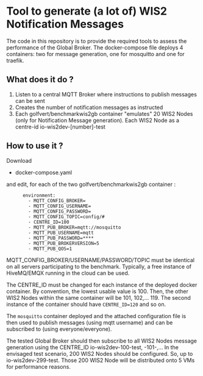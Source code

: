 # Tool to generate (a lot of) WIS2 Notification Messages

The code in this repository is to provide the required tools to assess the performance of the Global Broker. 
The docker-compose file deploys 4 containers: two for message generation, one for mosquitto and one for traefik.

## What does it do ?

1. Listen to a central MQTT Broker where instructions to publish messages can be sent
2. Creates the number of notification messages as instructed
3. Each golfvert/benchmarkwis2gb container "emulates" 20 WIS2 Nodes (only for Notification Message generation). Each WIS2 Node as a centre-id io-wis2dev-[number]-test


## How to use it ?

Download 
- docker-compose.yaml

and edit, for each of the two golfvert/benchmarkwis2gb container :

```
      environment:
        - MQTT_CONFIG_BROKER=
        - MQTT_CONFIG_USERNAME=
        - MQTT_CONFIG_PASSWORD=
        - MQTT_CONFIG_TOPIC=config/#
        - CENTRE_ID=100
        - MQTT_PUB_BROKER=mqtt://mosquitto
        - MQTT_PUB_USERNAME=mqtt
        - MQTT_PUB_PASSWORD=****
        - MQTT_PUB_BROKERVERSION=5
        - MQTT_PUB_QOS=1
 ```

MQTT_CONFIG_BROKER/USERNAME/PASSWORD/TOPIC must be identical on all servers participating to the benchmark. 
Typically, a free instance of HiveMQ/EMQX running in the cloud can be used.

The CENTRE_ID must be changed for each instance of the deployed docker container.
By convention, the lowest usable value is 100. Then, the other WIS2 Nodes within the same container will be 101, 102,... 119.
The second instance of the container should have `CENTRE_ID=120` and so on.

The `mosquitto` container deployed and the attached configuration file is then used to publish messages (using mqtt username) and can be subscribed to (using everyone/everyone).

The tested Global Broker should then subscribe to all WIS2 Nodes message generation using the CENTRE_ID io-wis2dev-100-test, -101-,... 
In the envisaged test scenario, 200 WIS2 Nodes should be configured. So, up to io-wis2dev-299-test. Those 200 WIS2 Node will be distributed onto 5 VMs for performance reasons.
